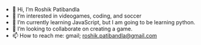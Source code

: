 - 👋 Hi, I’m Roshik Patibandla
- 👀 I’m interested in videogames, coding, and soccer
- 🌱 I’m currently learning JavaScript, but I am going to be learning python.
- 💞️ I’m looking to collaborate on creating a game.
- 📫 How to reach me: gmail; roshik.patibandla@gmail.com

<!---
roshik142234/roshik142234 is a ✨ special ✨ repository because its `README.md` (this file) appears on your GitHub profile.
You can click the Preview link to take a look at your changes.
--->
